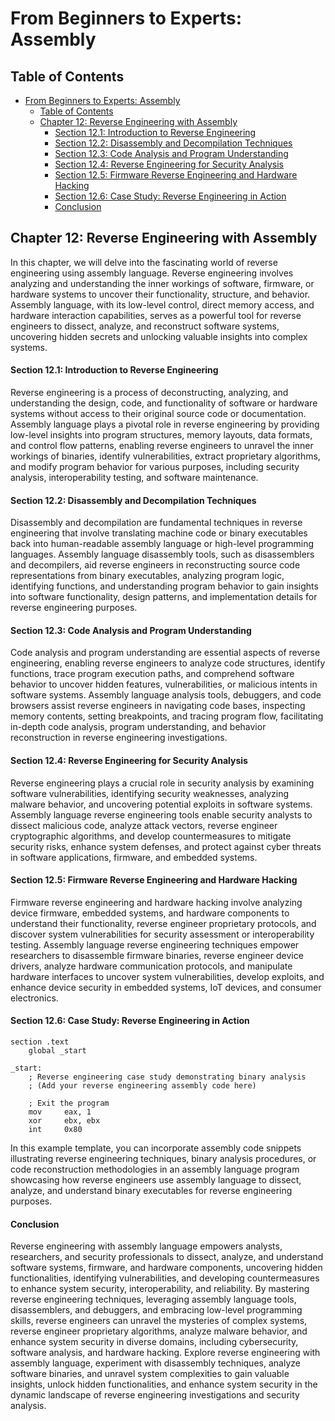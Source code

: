 # From Beginners to Experts: Assembly
## Table of Contents
- [From Beginners to Experts: Assembly](#from-beginners-to-experts-assembly)
  - [Table of Contents](#table-of-content)
  - [Chapter 12: Reverse Engineering with Assembly](#chapter-12-reverse-engineering-with-assembly)
      - [Section 12.1: Introduction to Reverse Engineering](#section-121-introduction-to-reverse-engineering)
      - [Section 12.2: Disassembly and Decompilation Techniques](#section-122-disassembly-and-decompilation-techniques)
      - [Section 12.3: Code Analysis and Program Understanding](#section-123-code-analysis-and-program-understanding)
      - [Section 12.4: Reverse Engineering for Security Analysis](#section-124-reverse-engineering-for-security-analysis)
      - [Section 12.5: Firmware Reverse Engineering and Hardware Hacking](#section-125-firmware-reverse-engineering-and-hardware-hacking)
      - [Section 12.6: Case Study: Reverse Engineering in Action](#section-126-case-study-reverse-engineering-in-action)
      - [Conclusion](#conclusion)

## Chapter 12: Reverse Engineering with Assembly

In this chapter, we will delve into the fascinating world of reverse engineering using assembly language. Reverse engineering involves analyzing and understanding the inner workings of software, firmware, or hardware systems to uncover their functionality, structure, and behavior. Assembly language, with its low-level control, direct memory access, and hardware interaction capabilities, serves as a powerful tool for reverse engineers to dissect, analyze, and reconstruct software systems, uncovering hidden secrets and unlocking valuable insights into complex systems.

#### Section 12.1: Introduction to Reverse Engineering

Reverse engineering is a process of deconstructing, analyzing, and understanding the design, code, and functionality of software or hardware systems without access to their original source code or documentation. Assembly language plays a pivotal role in reverse engineering by providing low-level insights into program structures, memory layouts, data formats, and control flow patterns, enabling reverse engineers to unravel the inner workings of binaries, identify vulnerabilities, extract proprietary algorithms, and modify program behavior for various purposes, including security analysis, interoperability testing, and software maintenance.

#### Section 12.2: Disassembly and Decompilation Techniques

Disassembly and decompilation are fundamental techniques in reverse engineering that involve translating machine code or binary executables back into human-readable assembly language or high-level programming languages. Assembly language disassembly tools, such as disassemblers and decompilers, aid reverse engineers in reconstructing source code representations from binary executables, analyzing program logic, identifying functions, and understanding program behavior to gain insights into software functionality, design patterns, and implementation details for reverse engineering purposes.

#### Section 12.3: Code Analysis and Program Understanding

Code analysis and program understanding are essential aspects of reverse engineering, enabling reverse engineers to analyze code structures, identify functions, trace program execution paths, and comprehend software behavior to uncover hidden features, vulnerabilities, or malicious intents in software systems. Assembly language analysis tools, debuggers, and code browsers assist reverse engineers in navigating code bases, inspecting memory contents, setting breakpoints, and tracing program flow, facilitating in-depth code analysis, program understanding, and behavior reconstruction in reverse engineering investigations.

#### Section 12.4: Reverse Engineering for Security Analysis

Reverse engineering plays a crucial role in security analysis by examining software vulnerabilities, identifying security weaknesses, analyzing malware behavior, and uncovering potential exploits in software systems. Assembly language reverse engineering tools enable security analysts to dissect malicious code, analyze attack vectors, reverse engineer cryptographic algorithms, and develop countermeasures to mitigate security risks, enhance system defenses, and protect against cyber threats in software applications, firmware, and embedded systems.

#### Section 12.5: Firmware Reverse Engineering and Hardware Hacking

Firmware reverse engineering and hardware hacking involve analyzing device firmware, embedded systems, and hardware components to understand their functionality, reverse engineer proprietary protocols, and discover system vulnerabilities for security assessment or interoperability testing. Assembly language reverse engineering techniques empower researchers to disassemble firmware binaries, reverse engineer device drivers, analyze hardware communication protocols, and manipulate hardware interfaces to uncover system vulnerabilities, develop exploits, and enhance device security in embedded systems, IoT devices, and consumer electronics.

#### Section 12.6: Case Study: Reverse Engineering in Action

```assembly
section .text
    global _start

_start:
    ; Reverse engineering case study demonstrating binary analysis
    ; (Add your reverse engineering assembly code here)

    ; Exit the program
    mov     eax, 1
    xor     ebx, ebx
    int     0x80
```

In this example template, you can incorporate assembly code snippets illustrating reverse engineering techniques, binary analysis procedures, or code reconstruction methodologies in an assembly language program showcasing how reverse engineers use assembly language to dissect, analyze, and understand binary executables for reverse engineering purposes.

#### Conclusion

Reverse engineering with assembly language empowers analysts, researchers, and security professionals to dissect, analyze, and understand software systems, firmware, and hardware components, uncovering hidden functionalities, identifying vulnerabilities, and developing countermeasures to enhance system security, interoperability, and reliability. By mastering reverse engineering techniques, leveraging assembly language tools, disassemblers, and debuggers, and embracing low-level programming skills, reverse engineers can unravel the mysteries of complex systems, reverse engineer proprietary algorithms, analyze malware behavior, and enhance system security in diverse domains, including cybersecurity, software analysis, and hardware hacking. Explore reverse engineering with assembly language, experiment with disassembly techniques, analyze software binaries, and unravel system complexities to gain valuable insights, unlock hidden functionalities, and enhance system security in the dynamic landscape of reverse engineering investigations and security analysis.
